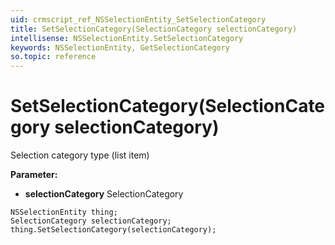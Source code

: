 ```yaml
---
uid: crmscript_ref_NSSelectionEntity_SetSelectionCategory
title: SetSelectionCategory(SelectionCategory selectionCategory)
intellisense: NSSelectionEntity.SetSelectionCategory
keywords: NSSelectionEntity, GetSelectionCategory
so.topic: reference
---
```


# SetSelectionCategory(SelectionCategory selectionCategory)

Selection category type (list item)

**Parameter:** 
 - **selectionCategory** SelectionCategory

```crmscript
NSSelectionEntity thing;
SelectionCategory selectionCategory;
thing.SetSelectionCategory(selectionCategory);
```

